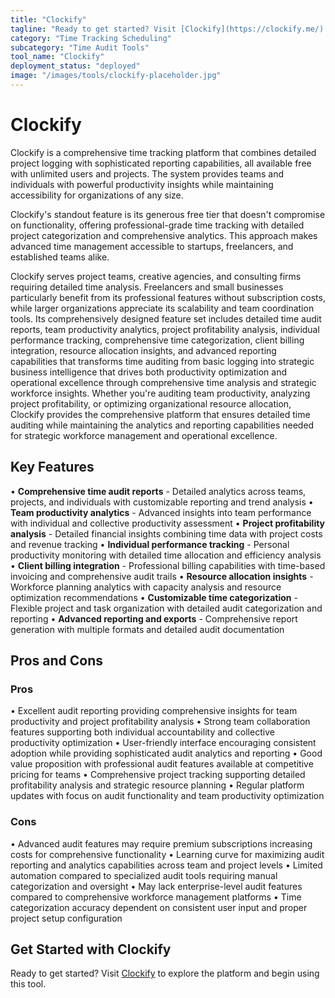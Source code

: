 ```yaml
---
title: "Clockify"
tagline: "Ready to get started? Visit [Clockify](https://clockify.me/) to explore the platform and begin using this tool...."
category: "Time Tracking Scheduling"
subcategory: "Time Audit Tools"
tool_name: "Clockify"
deployment_status: "deployed"
image: "/images/tools/clockify-placeholder.jpg"
---
```


# Clockify

Clockify is a comprehensive time tracking platform that combines detailed project logging with sophisticated reporting capabilities, all available free with unlimited users and projects. The system provides teams and individuals with powerful productivity insights while maintaining accessibility for organizations of any size.

Clockify's standout feature is its generous free tier that doesn't compromise on functionality, offering professional-grade time tracking with detailed project categorization and comprehensive analytics. This approach makes advanced time management accessible to startups, freelancers, and established teams alike.

Clockify serves project teams, creative agencies, and consulting firms requiring detailed time analysis. Freelancers and small businesses particularly benefit from its professional features without subscription costs, while larger organizations appreciate its scalability and team coordination tools. Its comprehensively designed feature set includes detailed time audit reports, team productivity analytics, project profitability analysis, individual performance tracking, comprehensive time categorization, client billing integration, resource allocation insights, and advanced reporting capabilities that transforms time auditing from basic logging into strategic business intelligence that drives both productivity optimization and operational excellence through comprehensive time analysis and strategic workforce insights. Whether you're auditing team productivity, analyzing project profitability, or optimizing organizational resource allocation, Clockify provides the comprehensive platform that ensures detailed time auditing while maintaining the analytics and reporting capabilities needed for strategic workforce management and operational excellence.

## Key Features

• **Comprehensive time audit reports** - Detailed analytics across teams, projects, and individuals with customizable reporting and trend analysis
• **Team productivity analytics** - Advanced insights into team performance with individual and collective productivity assessment
• **Project profitability analysis** - Detailed financial insights combining time data with project costs and revenue tracking
• **Individual performance tracking** - Personal productivity monitoring with detailed time allocation and efficiency analysis
• **Client billing integration** - Professional billing capabilities with time-based invoicing and comprehensive audit trails
• **Resource allocation insights** - Workforce planning analytics with capacity analysis and resource optimization recommendations
• **Customizable time categorization** - Flexible project and task organization with detailed audit categorization and reporting
• **Advanced reporting and exports** - Comprehensive report generation with multiple formats and detailed audit documentation

## Pros and Cons

### Pros
• Excellent audit reporting providing comprehensive insights for team productivity and project profitability analysis
• Strong team collaboration features supporting both individual accountability and collective productivity optimization
• User-friendly interface encouraging consistent adoption while providing sophisticated audit analytics and reporting
• Good value proposition with professional audit features available at competitive pricing for teams
• Comprehensive project tracking supporting detailed profitability analysis and strategic resource planning
• Regular platform updates with focus on audit functionality and team productivity optimization

### Cons
• Advanced audit features may require premium subscriptions increasing costs for comprehensive functionality
• Learning curve for maximizing audit reporting and analytics capabilities across team and project levels
• Limited automation compared to specialized audit tools requiring manual categorization and oversight
• May lack enterprise-level audit features compared to comprehensive workforce management platforms
• Time categorization accuracy dependent on consistent user input and proper project setup configuration

## Get Started with Clockify

Ready to get started? Visit [Clockify](https://clockify.me/) to explore the platform and begin using this tool.